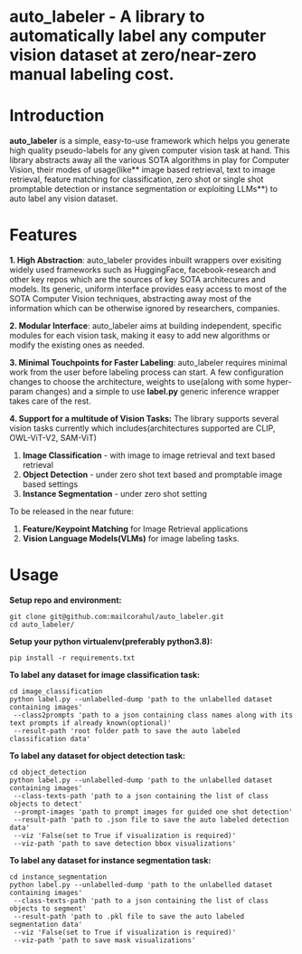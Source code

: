 # auto_labeler - A library to automatically label any computer vision dataset at zero/near-zero manual labeling cost.

# Introduction

**auto_labeler** is a simple, easy-to-use framework which helps you generate high quality pseudo-labels for any given computer vision task at hand. This library abstracts away all the various SOTA algorithms in play for Computer Vision, their modes of usage(like** image based retrieval, text to image retrieval, feature matching for classification, zero shot or single shot promptable detection or instance segmentation or exploiting LLMs**) to auto label any vision dataset.

# Features

**1. High Abstraction**:
auto_labeler provides inbuilt wrappers over exisiting widely used frameworks such as HuggingFace, facebook-research and other key repos which are the sources of key SOTA architecures and models. Its generic, uniform interface provides easy access to most of the SOTA Computer Vision techniques, abstracting away most of the information which can be otherwise ignored by researchers, companies.

**2. Modular Interface**:
auto_labeler aims at building independent, specific modules for each vision task, making it easy to add new algorithms or modify the existing ones as needed.

**3. Minimal Touchpoints for Faster Labeling**:
auto_labeler requires minimal work from the user before labeling process can start. A few configuration changes to choose the architecture, weights to use(along with some hyper-param changes) and a simple to use **label.py** generic inference wrapper takes care of the rest.

**4. Support for a multitude of Vision Tasks:**
The library supports several vision tasks currently which includes(architectures supported are CLIP, OWL-ViT-V2, SAM-ViT)
1. **Image Classification** - with image to image retrieval and text based retrieval
2. **Object Detection** - under zero shot text based and promptable image based settings
3. **Instance Segmentation** - under zero shot setting

To be released in the near future:
1. **Feature/Keypoint Matching** for Image Retrieval applications
2. **Vision Language Models(VLMs)** for image labeling tasks.

# Usage

**Setup repo and environment:**

```
git clone git@github.com:mailcorahul/auto_labeler.git
cd auto_labeler/
```

**Setup your python virtualenv(preferably python3.8):**
```
pip install -r requirements.txt
```

**To label any dataset for image classification task:**
```
cd image_classification
python label.py --unlabelled-dump 'path to the unlabelled dataset containing images'
 --class2prompts 'path to a json containing class names along with its text prompts if already known(optional)'
 --result-path 'root folder path to save the auto labeled classification data'
```

**To label any dataset for object detection task:**
```
cd object_detection
python label.py --unlabelled-dump 'path to the unlabelled dataset containing images'
 --class-texts-path 'path to a json containing the list of class objects to detect'
 --prompt-images 'path to prompt images for guided one shot detection'
 --result-path 'path to .json file to save the auto labeled detection data'
 --viz 'False(set to True if visualization is required)'
 --viz-path 'path to save detection bbox visualizations'
```

**To label any dataset for instance segmentation task:**
```
cd instance_segmentation
python label.py --unlabelled-dump 'path to the unlabelled dataset containing images'
 --class-texts-path 'path to a json containing the list of class objects to segment'
 --result-path 'path to .pkl file to save the auto labeled segmentation data'
 --viz 'False(set to True if visualization is required)'
 --viz-path 'path to save mask visualizations'
```
